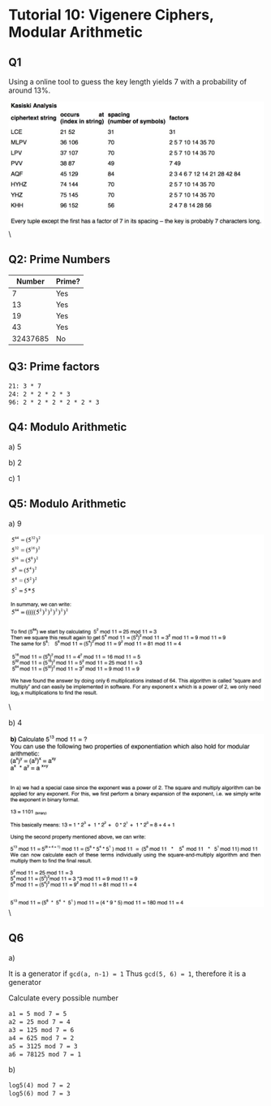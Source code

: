 # Tutorial 10: Vigenere Ciphers, Modular Arithmetic

## Q1

Using a online tool to guess the key length yields 7 with a probability of around 13%.

![t10 analysis](resources/t10_analysis.jpg)
\ 

## Q2: Prime Numbers

| Number   | Prime? |
| -------- | ------ |
| 7        | Yes    |
| 13       | Yes    |
| 19       | Yes    |
| 43       | Yes    |
| 32437685 | No     |

## Q3: Prime factors

```
21: 3 * 7
24: 2 * 2 * 2 * 3
96: 2 * 2 * 2 * 2 * 2 * 3
```

## Q4: Modulo Arithmetic

a) 5

b) 2

c) 1

## Q5: Modulo Arithmetic

a) 9

![Q5 A](resources/q5_a.jpg)
\ 

b) 4

![Q5 B](resources/q5_b.jpg)
\ 

## Q6

a)

It is a generator if `gcd(a, n-1) = 1`
Thus `gcd(5, 6) = 1`, therefore it is a generator


Calculate every possible number
```
a1 = 5 mod 7 = 5
a2 = 25 mod 7 = 4
a3 = 125 mod 7 = 6
a4 = 625 mod 7 = 2
a5 = 3125 mod 7 = 3
a6 = 78125 mod 7 = 1
```

b)
```
log5(4) mod 7 = 2
log5(6) mod 7 = 3
```
